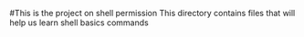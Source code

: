 #This is the project on shell permission
This directory contains files that will help us learn shell basics commands
